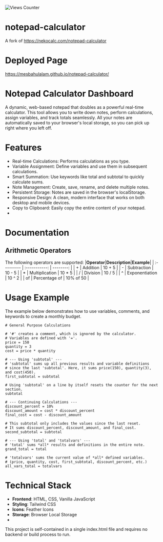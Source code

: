 ![Views Counter](https://views-counter.vercel.app/badge?pageId=https%3A%2F%2Fgithub%2Ecom%2Fmesbahulalam%2Fnotepad-calculator&leftColor=000000&rightColor=0adb3f&type=total&label=Views&style=none)

# notepad-calculator
A fork of https://nekocalc.com/notepad-calculator

# Deployed Page
https://mesbahulalam.github.io/notepad-calculator/

# Notepad Calculator Dashboard
A dynamic, web-based notepad that doubles as a powerful real-time calculator. This tool allows you to write down notes, perform calculations, assign variables, and track totals seamlessly. All your notes are automatically saved to your browser's local storage, so you can pick up right where you left off.
# Features
 - Real-time Calculations: Performs calculations as you type.
 - Variable Assignment: Define variables and use them in subsequent calculations.
 - Smart Summation: Use keywords like total and subtotal to quickly calculate sums.
 - Note Management: Create, save, rename, and delete multiple notes.
 - Persistent Storage: Notes are saved in the browser's localStorage.
 - Responsive Design: A clean, modern interface that works on both desktop and mobile devices.
 - Copy to Clipboard: Easily copy the entire content of your notepad.
 - 
# Documentation
## Arithmetic Operators
The following operators are supported:
|**Operator**|**Description**|**Example**|
| :--------- | :-----------: | --------: |
| + | Addition          | 10 + 5 |
| - | Subtraction       | 10 - 5 |
| * | Multiplication    | 10 * 5 |
| / | Division          | 10 / 5 |
| ^ | Exponentiation    | 10 ^ 2 |
| of | Percentage of    | 10% of 50 |

# Usage Example
The example below demonstrates how to use variables, comments, and keywords to create a monthly budget.

```
# General Purpose Calculations

# '#' creates a comment, which is ignored by the calculator.
# Variables are defined with '='.
price = 150
quantity = 3
cost = price * quantity

# --- Using 'subtotal' ---
# 'subtotal' sums up all previous results and variable definitions
# since the last 'subtotal'. Here, it sums price(150), quantity(3), and cost(450).
first_subtotal = subtotal

# Using 'subtotal' on a line by itself resets the counter for the next section.
subtotal

# --- Continuing Calculations ---
discount_percent = 10%
discount_amount = cost * discount_percent
final_cost = cost - discount_amount

# This subtotal only includes the values since the last reset.
# It sums discount_percent, discount_amount, and final_cost.
second_subtotal = subtotal

# --- Using 'total' and 'totalvars' ---
# 'total' sums *all* results and definitions in the entire note.
grand_total = total

# 'totalvars' sums the current value of *all* defined variables.
# (price, quantity, cost, first_subtotal, discount_percent, etc.)
all_vars_total = totalvars
```

# Technical Stack
- **Frontend**: HTML, CSS, Vanilla JavaScript
- **Styling**: Tailwind CSS
- **Icons**: Feather Icons
- **Storage**: Browser Local Storage
- 
This project is self-contained in a single index.html file and requires no backend or build process to run.
